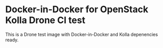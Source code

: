 # Docker-in-Docker for OpenStack Kolla Drone CI test

This is a Drone test image with Docker-in-Docker and Kolla depenencies ready.
